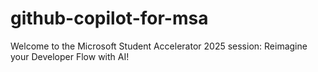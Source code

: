# github-copilot-for-msa

Welcome to the Microsoft Student Accelerator 2025 session: Reimagine your Developer Flow with AI!

